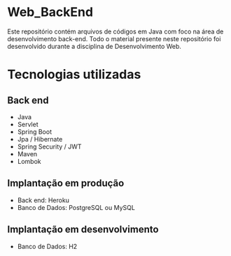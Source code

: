 # Web_BackEnd
Este repositório contém arquivos de códigos em Java com foco na área de desenvolvimento back-end. Todo o material presente neste repositório foi desenvolvido durante a disciplina de Desenvolvimento Web.

# Tecnologias utilizadas
## Back end
- Java
- Servlet
- Spring Boot
- Jpa / Hibernate
- Spring Security / JWT
- Maven
- Lombok

## Implantação em produção
- Back end: Heroku
- Banco de Dados: PostgreSQL ou MySQL

## Implantação em desenvolvimento
- Banco de Dados: H2
